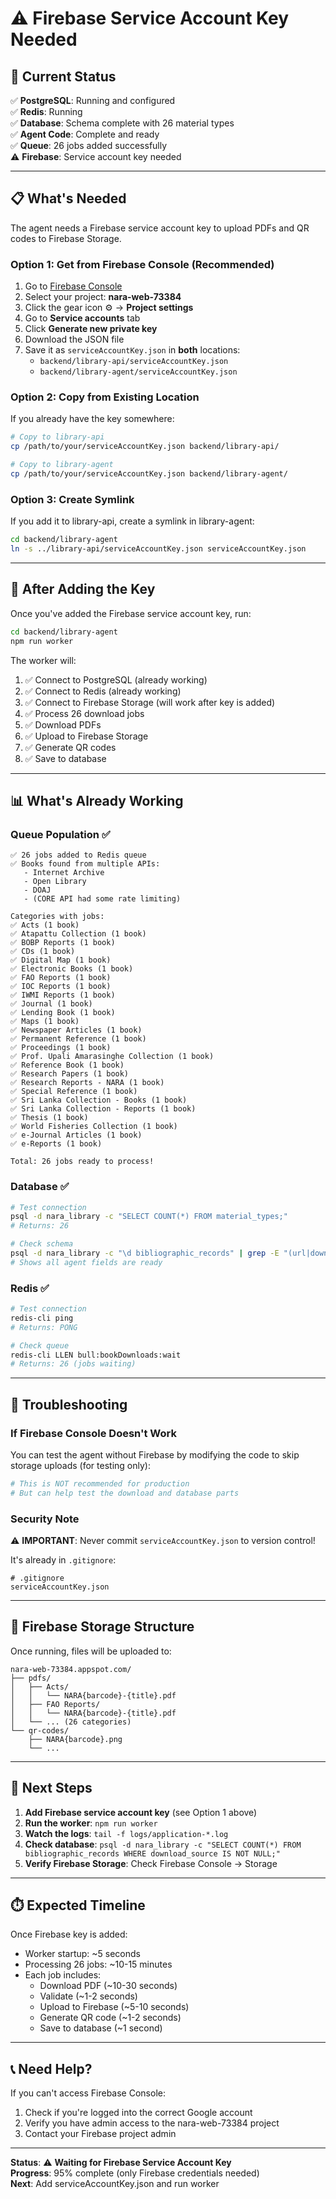 # ⚠️ Firebase Service Account Key Needed

## 🎯 Current Status

✅ **PostgreSQL**: Running and configured  
✅ **Redis**: Running  
✅ **Database**: Schema complete with 26 material types  
✅ **Agent Code**: Complete and ready  
✅ **Queue**: 26 jobs added successfully  
⚠️ **Firebase**: Service account key needed

---

## 📋 What's Needed

The agent needs a Firebase service account key to upload PDFs and QR codes to Firebase Storage.

### **Option 1: Get from Firebase Console (Recommended)**

1. Go to [Firebase Console](https://console.firebase.google.com/)
2. Select your project: **nara-web-73384**
3. Click the gear icon ⚙️ → **Project settings**
4. Go to **Service accounts** tab
5. Click **Generate new private key**
6. Download the JSON file
7. Save it as `serviceAccountKey.json` in **both** locations:
   - `backend/library-api/serviceAccountKey.json`
   - `backend/library-agent/serviceAccountKey.json`

### **Option 2: Copy from Existing Location**

If you already have the key somewhere:

```bash
# Copy to library-api
cp /path/to/your/serviceAccountKey.json backend/library-api/

# Copy to library-agent
cp /path/to/your/serviceAccountKey.json backend/library-agent/
```

### **Option 3: Create Symlink**

If you add it to library-api, create a symlink in library-agent:

```bash
cd backend/library-agent
ln -s ../library-api/serviceAccountKey.json serviceAccountKey.json
```

---

## 🚀 After Adding the Key

Once you've added the Firebase service account key, run:

```bash
cd backend/library-agent
npm run worker
```

The worker will:
1. ✅ Connect to PostgreSQL (already working)
2. ✅ Connect to Redis (already working)
3. ✅ Connect to Firebase Storage (will work after key is added)
4. ✅ Process 26 download jobs
5. ✅ Download PDFs
6. ✅ Upload to Firebase Storage
7. ✅ Generate QR codes
8. ✅ Save to database

---

## 📊 What's Already Working

### **Queue Population** ✅
```
✅ 26 jobs added to Redis queue
✅ Books found from multiple APIs:
   - Internet Archive
   - Open Library
   - DOAJ
   - (CORE API had some rate limiting)

Categories with jobs:
✅ Acts (1 book)
✅ Atapattu Collection (1 book)
✅ BOBP Reports (1 book)
✅ CDs (1 book)
✅ Digital Map (1 book)
✅ Electronic Books (1 book)
✅ FAO Reports (1 book)
✅ IOC Reports (1 book)
✅ IWMI Reports (1 book)
✅ Journal (1 book)
✅ Lending Book (1 book)
✅ Maps (1 book)
✅ Newspaper Articles (1 book)
✅ Permanent Reference (1 book)
✅ Proceedings (1 book)
✅ Prof. Upali Amarasinghe Collection (1 book)
✅ Reference Book (1 book)
✅ Research Papers (1 book)
✅ Research Reports - NARA (1 book)
✅ Special Reference (1 book)
✅ Sri Lanka Collection - Books (1 book)
✅ Sri Lanka Collection - Reports (1 book)
✅ Thesis (1 book)
✅ World Fisheries Collection (1 book)
✅ e-Journal Articles (1 book)
✅ e-Reports (1 book)

Total: 26 jobs ready to process!
```

### **Database** ✅
```bash
# Test connection
psql -d nara_library -c "SELECT COUNT(*) FROM material_types;"
# Returns: 26

# Check schema
psql -d nara_library -c "\d bibliographic_records" | grep -E "(url|download_source|qr_code)"
# Shows all agent fields are ready
```

### **Redis** ✅
```bash
# Test connection
redis-cli ping
# Returns: PONG

# Check queue
redis-cli LLEN bull:bookDownloads:wait
# Returns: 26 (jobs waiting)
```

---

## 🔧 Troubleshooting

### **If Firebase Console Doesn't Work**

You can test the agent without Firebase by modifying the code to skip storage uploads (for testing only):

```bash
# This is NOT recommended for production
# But can help test the download and database parts
```

### **Security Note**

⚠️ **IMPORTANT**: Never commit `serviceAccountKey.json` to version control!

It's already in `.gitignore`:
```
# .gitignore
serviceAccountKey.json
```

---

## 📖 Firebase Storage Structure

Once running, files will be uploaded to:

```
nara-web-73384.appspot.com/
├── pdfs/
│   ├── Acts/
│   │   └── NARA{barcode}-{title}.pdf
│   ├── FAO Reports/
│   │   └── NARA{barcode}-{title}.pdf
│   └── ... (26 categories)
└── qr-codes/
    ├── NARA{barcode}.png
    └── ...
```

---

## 🎯 Next Steps

1. **Add Firebase service account key** (see Option 1 above)
2. **Run the worker**: `npm run worker`
3. **Watch the logs**: `tail -f logs/application-*.log`
4. **Check database**: `psql -d nara_library -c "SELECT COUNT(*) FROM bibliographic_records WHERE download_source IS NOT NULL;"`
5. **Verify Firebase Storage**: Check Firebase Console → Storage

---

## ⏱️ Expected Timeline

Once Firebase key is added:
- Worker startup: ~5 seconds
- Processing 26 jobs: ~10-15 minutes
- Each job includes:
  - Download PDF (~10-30 seconds)
  - Validate (~1-2 seconds)
  - Upload to Firebase (~5-10 seconds)
  - Generate QR code (~1-2 seconds)
  - Save to database (~1 second)

---

## 📞 Need Help?

If you can't access Firebase Console:
1. Check if you're logged into the correct Google account
2. Verify you have admin access to the nara-web-73384 project
3. Contact your Firebase project admin

---

**Status**: ⚠️ **Waiting for Firebase Service Account Key**  
**Progress**: 95% complete (only Firebase credentials needed)  
**Next**: Add serviceAccountKey.json and run worker

